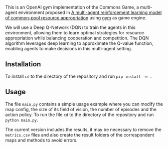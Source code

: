This is an OpenAI gym implementation of the Commons Game, a multi-agent environment proposed in [A multi-agent reinforcement learning model of common-pool resource appropriation](https://arxiv.org/abs/1707.06600) using [gym](https://www.gymlibrary.dev/index.html) as game engine.

We will use a Deep Q-Network (DQN) to train the agents in this environment, allowing them to learn optimal strategies for resource appropriation while balancing cooperation and competition. The DQN algorithm leverages deep learning to approximate the Q-value function, enabling agents to make decisions in this multi-agent setting.

## Installation

To install `cd` to the directory of the repository and run `pip install -e .`

## Usage

The file `main.py` contains a simple usage example where you can modify the map config, the size of its field of vision, the number of episodes and the action policy. To run the file `cd` to the directory of the repository and run `python main.py`.

The current version includes the results, it may be necessary to remove the `metrics.csv` files and also create the result folders of the correspondent maps and methods to avoid errors.

